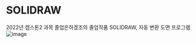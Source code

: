 # SOLIDRAW
2022년 캡스톤2 과목 졸업은하겠조의 졸업작품 SOLIDRAW, 자동 변환 도면 프로그램
![image](https://user-images.githubusercontent.com/74144011/172508695-292d7431-14a2-4db6-8e49-a4a8f991be86.png)
